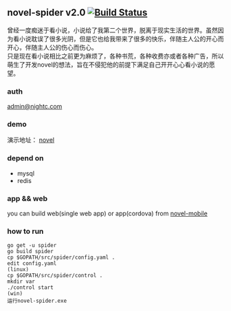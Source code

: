 ## novel-spider v2.0 [![Build Status](https://cloud.drone.io/api/badges/cnjack/novel-spider/status.svg)](https://cloud.drone.io/cnjack/novel-spider)  
 
曾经一度痴迷于看小说，小说给了我第二个世界，脱离于现实生活的世界。虽然因为看小说耽误了很多光阴，但是它也给我带来了很多的快乐，伴随主人公的开心而开心，伴随主人公的伤心而伤心。  
只是现在看小说相比之前更为麻烦了，各种书荒，各种收费亦或者各种广告，所以萌生了开发novel的想法，旨在不侵犯他的前提下满足自己开开心心看小说的愿望。  

### auth
admin@nightc.com

### demo
演示地址： [novel](https://novel.nightc.com) 
### depend on
 - mysql
 - redis
### app && web
you can build web(single web app) or app(cordova) from [novel-mobile](https://gitee.com/cnjack/novel-mobile)
### how to run

```
go get -u spider
go build spider
cp $GOPATH/src/spider/config.yaml .
edit config.yaml
(linux)
cp $GOPATH/src/spider/control .
mkdir var
./control start
(win)
运行novel-spider.exe
```
